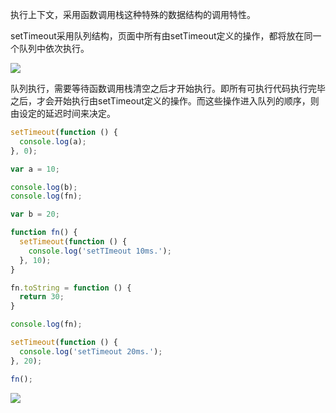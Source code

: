 执行上下文，采用函数调用栈这种特殊的数据结构的调用特性。

setTimeout采用队列结构，页面中所有由setTimeout定义的操作，都将放在同一个队列中依次执行。

![](https://upload-images.jianshu.io/upload_images/599584-91ecf3a7ff2ea3da.png?imageMogr2/auto-orient/strip|imageView2/2/w/1200/format/webp)

队列执行，需要等待函数调用栈清空之后才开始执行。即所有可执行代码执行完毕之后，才会开始执行由setTimeout定义的操作。而这些操作进入队列的顺序，则由设定的延迟时间来决定。

```javascript
setTimeout(function () {
  console.log(a);
}, 0);

var a = 10;

console.log(b);
console.log(fn);

var b = 20;

function fn() {
  setTimeout(function () {
    console.log('setTImeout 10ms.');
  }, 10);
}

fn.toString = function () {
  return 30;
}

console.log(fn);

setTimeout(function () {
  console.log('setTimeout 20ms.');
}, 20);

fn();
```

![](https://upload-images.jianshu.io/upload_images/599584-bc54089aededce6f.png?imageMogr2/auto-orient/strip|imageView2/2/w/1200/format/webp)
